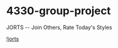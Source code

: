 # 4330-group-project
JORTS -- Join Others, Rate Today's Styles


[!jorts](https://cdn.discordapp.com/attachments/1281284559870361712/1306667077930848367/jorts_logo.png?ex=6737800c&is=67362e8c&hm=86605e3c5d5124a14ac73d600febd0afe5074d43448bf76f2c988cc734364f00&)

